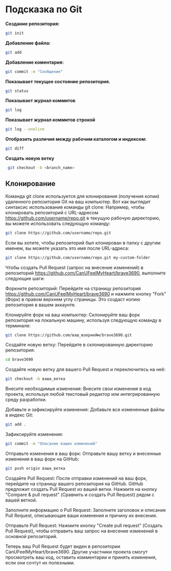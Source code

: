 # Подсказка по Git

**Создание репозитория:**

```sh
git init
```

**Добавление файла:**

```sh
git add
```

**Добавление коментария:**

```sh
git commit -m "Сообщение"
```

**Показывает текущее состояние репозитория.**

```sh
git status
```

**Показывает журнал коммитов**

```sh
git log
```

**Показывает журнал коммитов строкой**

```sh
git log --oneline
```

**Отобразить различия между рабочим каталогом и индексом:**

```sh
git diff
```

**Создать новую ветку**

``` sh
 git checkout -b <branch_name>
````
## Клонирование ##

Команда git clone используется для клонирования (получения копии) удаленного репозитория Git на ваш компьютер. Вот как выглядит синтаксис использования команды git clone:
Например, чтобы клонировать репозиторий с URL-адресом https://github.com/username/repo.git в текущую рабочую директорию, вы можете использовать следующую команду:
```sh
git clone https://github.com/username/repo.git
```
Если вы хотите, чтобы репозиторий был клонирован в папку с другим именем, вы можете указать это имя после URL-адреса:
```sh
git clone https://github.com/username/repo.git my-custom-folder
```
Чтобы создать Pull Request (запрос на внесение изменений) в репозиторий https://github.com/CanUFeelMyHeart/brave3690, выполните следующие шаги:

Форкните репозиторий:
Перейдите на страницу репозитория https://github.com/CanUFeelMyHeart/brave3690 и нажмите кнопку "Fork" (Форк) в правом верхнем углу страницы. Это создаст копию репозитория в вашем аккаунте.

Клонируйте форк на ваш компьютер:
Склонируйте ваш форк репозитория на локальную машину, используя следующую команду в терминале:

```sh
git clone https://github.com/ваш_юзернейм/brave3690.git
```

Создайте новую ветку:
Перейдите в склонированную директорию репозитория:

```sh
cd brave3690
```
Создайте новую ветку для вашего Pull Request и переключитесь на неё:

```sh
git checkout -b ваша_ветка
```
Внесите необходимые изменения:
Внесите свои изменения в код проекта, используя любой текстовый редактор или интегрированную среду разработки.

Добавьте и зафиксируйте изменения:
Добавьте все измененные файлы в индекс Git:

```sh
git add .
```
Зафиксируйте изменения:
```sh
git commit -m "Описание ваших изменений"
```
Отправьте изменения в ваш форк:
Отправьте вашу ветку и внесенные изменения в ваш форк на GitHub:

```sh
git push origin ваша_ветка
```
Создайте Pull Request:
После отправки изменений на ваш форк, перейдите на страницу вашего репозитория на GitHub. GitHub предложит создать Pull Request из вашей ветки. Нажмите на кнопку "Compare & pull request" (Сравнить и создать Pull Request) рядом с вашей веткой.

Заполните информацию о Pull Request:
Заполните заголовок и описание Pull Request, описывающие ваши изменения и причину их внесения.

Отправьте Pull Request:
Нажмите кнопку "Create pull request" (Создать Pull Request), чтобы отправить ваш запрос на внесение изменений в основной репозиторий.

Теперь ваш Pull Request будет виден в репозитории CanUFeelMyHeart/brave3690. Другие участники проекта смогут просмотреть ваш код, оставить комментарии и принять изменения, если они сочтут их полезными.